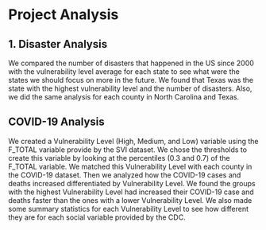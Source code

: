 # Project Analysis
## 1. Disaster Analysis
We compared the number of disasters that happened in the US since 2000 with the vulnerability level average for each state to see what were the states we should focus on more in the future. We found that Texas was the state with the highest vulnerability level and the number of disasters. Also, we did the same analysis for each county in North Carolina and Texas.  

## COVID-19 Analysis
We created a Vulnerability Level (High, Medium, and Low) variable using the F_TOTAL variable provide by the SVI dataset. We chose the thresholds to create this variable by looking at the percentiles (0.3 and 0.7) of the F_TOTAL variable. We matched this Vulnerability Level with each county in the COVID-19 dataset. Then we analyzed how the COVID-19 cases and deaths increased differentiated by Vulnerability Level. We found the groups with the highest Vulnerability Level had increased their COVID-19 case and deaths faster than the ones with a lower Vulnerability Level. We also made some summary statistics for each Vulnerability Level to see how different they are for each social variable provided by the CDC.
